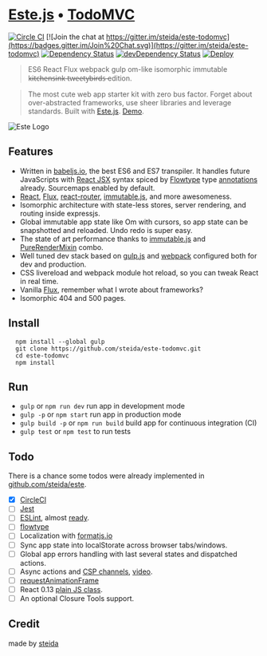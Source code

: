 # [Este.js](https://github.com/steida/este) • [TodoMVC](http://todomvc.com)

[![Circle CI](https://circleci.com/gh/steida/este-todomvc.svg?style=svg)](https://circleci.com/gh/steida/este-todomvc)
[![Join the chat at https://gitter.im/steida/este-todomvc](https://badges.gitter.im/Join%20Chat.svg)](https://gitter.im/steida/este-todomvc)
[![Dependency Status](https://david-dm.org/steida/este-todomvc.png)](https://david-dm.org/steida/este-todomvc)
[![devDependency Status](https://david-dm.org/steida/este-todomvc/dev-status.png)](https://david-dm.org/steida/este-todomvc#info=devDependencies)
[![Deploy](https://www.herokucdn.com/deploy/button.png)](https://heroku.com/deploy)

> ES6 React Flux webpack gulp om-like isomorphic immutable k̶i̶t̶c̶h̶e̶n̶s̶i̶n̶k̶ t̶w̶e̶e̶t̶y̶b̶i̶r̶d̶s̶ edition.

> The most cute web app starter kit with zero bus factor. Forget about over-abstracted frameworks, use sheer libraries and leverage standards. Built with [Este.js](https://github.com/steida/este). [Demo](https://este-todomvc.herokuapp.com/).

![Este Logo](https://cloud.githubusercontent.com/assets/66249/5931133/9e973dfc-a699-11e4-83bc-7b5c6fb58bfd.jpeg)

## Features

- Written in [babeljs.io](https://babeljs.io/), the best ES6 and ES7 transpiler.
It handles future JavaScripts with [React JSX](http://facebook.github.io/react/docs/jsx-in-depth.html) syntax spiced by [Flowtype](http://flowtype.org/) type [annotations](http://flowtype.org/docs/type-annotations.html#_) already. Sourcemaps
enabled by default.
- [React](http://facebook.github.io/react/), [Flux](https://facebook.github.io/flux/), [react-router](https://github.com/rackt/react-router), [immutable.js](http://facebook.github.io/immutable-js/), and more awesomeness.
- Isomorphic architecture with state-less stores, server rendering, and routing inside expressjs.
- Global immutable app state like Om with cursors, so app state can be snapshotted and reloaded. Undo redo is super easy.
- The state of art performance thanks to [immutable.js](http://facebook.github.io/immutable-js) and [PureRenderMixin](http://facebook.github.io/react/docs/pure-render-mixin.html) combo.
- Well tuned dev stack based on [gulp.js](http://gulpjs.com/) and [webpack](http://webpack.github.io/) configured both for dev and production.
- CSS livereload and webpack module hot reload, so you can tweak React in real time.
- Vanilla [Flux](https://facebook.github.io/flux/), remember what I wrote about frameworks?
- Isomorphic 404 and 500 pages.

## Install

```
  npm install --global gulp
  git clone https://github.com/steida/este-todomvc.git
  cd este-todomvc
  npm install
```

## Run

- `gulp` or `npm run dev` run app in development mode
- `gulp -p` or `npm start` run app in production mode
- `gulp build -p` or `npm run build` build app for continuous integration (CI)
- `gulp test` or `npm test` to run tests

## Todo

There is a chance some todos were already implemented in [github.com/steida/este](https://github.com/steida/este).

* [x] [CircleCI](https://circleci.com/)
* [ ] [Jest](https://facebook.github.io/jest)
* [ ] [ESLint](http://eslint.org/), almost [ready](https://github.com/eslint/espree/issues/10).
* [ ] [flowtype](http://flowtype.org/)
* [ ] Localization with [formatjs.io](http://formatjs.io)
* [ ] Sync app state into localStorate across browser tabs/windows.
* [ ] Global app errors handling with last several states and dispatched actions.
* [ ] Async actions and [CSP channels](https://github.com/ubolonton/js-csp), [video](https://www.youtube.com/watch?v=W2DgDNQZOwo&list=PLb0IAmt7-GS1cbw4qonlQztYV1TAW0sCr&index=6).
* [ ] [requestAnimationFrame](https://developer.mozilla.org/en-US/docs/Web/API/window/requestAnimationFrame)
* [ ] React 0.13 [plain JS class](http://facebook.github.io/react/blog/2015/01/27/react-v0.13.0-beta-1.html#plain-javascript-classes).
* [ ] An optional Closure Tools support.

## Credit

made by [steida](https://twitter.com/steida)
